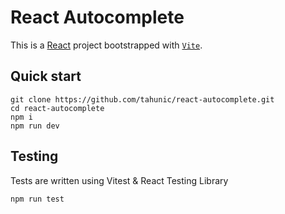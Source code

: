 # React Autocomplete

This is a [React](https://reactjs.org) project bootstrapped with [`Vite`](https://vitejs.dev).

## Quick start

```
git clone https://github.com/tahunic/react-autocomplete.git
cd react-autocomplete
npm i
npm run dev
```

## Testing

Tests are written using Vitest & React Testing Library

```
npm run test
```

